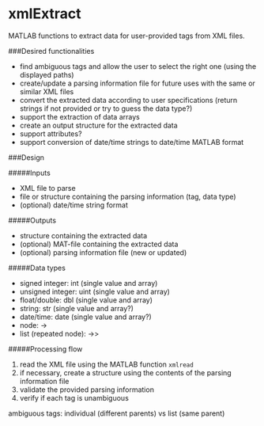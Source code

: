 xmlExtract
==========

MATLAB functions to extract data for user-provided tags from XML files.

###Desired functionalities

+ find ambiguous tags and allow the user to select the right one (using the displayed paths)
+ create/update a parsing information file for future uses with the same or similar XML files
+ convert the extracted data according to user specifications (return strings if not provided or try to guess the data type?)
+ support the extraction of data arrays
+ create an output structure for the extracted data
+ support attributes?
+ support conversion of date/time strings to date/time MATLAB format


###Design

#####Inputs

+ XML file to parse
+ file or structure containing the parsing information (tag, data type)
+ (optional) date/time string format


#####Outputs

+ structure containing the extracted data
+ (optional) MAT-file containing the extracted data
+ (optional) parsing information file (new or updated)


#####Data types

+ signed integer: int (single value and array)
+ unsigned integer: uint (single value and array)
+ float/double: dbl (single value and array)
+ string: str (single value and array?)
+ date/time: date (single value and array?)
+ node: ->
+ list (repeated node): ->>


#####Processing flow

1) read the XML file using the MATLAB function `xmlread`
2) if necessary, create a structure using the contents of the parsing information file
3) validate the provided parsing information
4) verify if each tag is unambiguous

ambiguous tags: individual (different parents) vs list (same parent)

